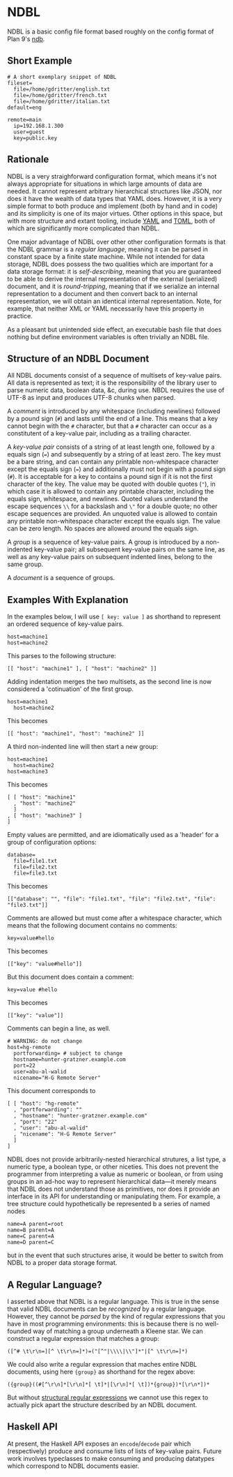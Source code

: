 NDBL
====

NDBL is a basic config file format based roughly on the config format of
Plan 9's [ndb](http://man.cat-v.org/plan_b/6/ndb).

Short Example
-------------

    # A short exemplary snippet of NDBL
    fileset=
	  file=/home/gdritter/english.txt
	  file=/home/gdritter/french.txt
	  file=/home/gdritter/italian.txt
	default=eng
	
	remote=main
	  ip=192.168.1.300
	  user=guest
	  key=public.key

Rationale
---------

NDBL is a very straighforward configuration format, which means it's not
always appropriate for situations in which large amounts of data are
needed. It cannot represent arbitrary hierarchical structures like
JSON, nor does it have the wealth of data types that YAML does. However,
it is a very simple format to both produce and implement (both by
hand and in code) and its simplicity is one of its major virtues. Other
options in this space, but with more structure and extant tooling,
include [YAML](http://en.wikipedia.org/wiki/YAML) and
[TOML](https://github.com/mojombo/toml), both of which are significantly
more complicated than NDBL.

One major advantage of NDBL over other other configuration formats is that
the NDBL grammar is a _regular language_, meaning it can be parsed in
constant space by a finite state machine. While not intended for data
storage, NDBL does possess the two qualities which are important for a
data storage format: it is _self-describing_, meaning that you are
guaranteed to be able to derive the internal representation of the
external (serialized) document, and it is _round-tripping_, meaning that if
we serialize an internal representation to a document and then convert
back to an internal representation, we will obtain an identical internal
representation. Note, for example, that neither XML or YAML necessarily
have this property in practice.

As a pleasant but unintended side effect, an executable bash file that
does nothing but define environment variables is often trivially an NDBL
file.

Structure of an NDBL Document
-----------------------------

All NDBL documents consist of a sequence of multisets of key-value pairs.
All data is represented as text; it is the responsibility of the library
user to parse numeric data, boolean data, &c, during use. NBDL requires
the use of UTF-8 as input and produces UTF-8 chunks when parsed.

A _comment_ is introduced by any whitespace (including newlines)
followed by a pound sign (`#`) and lasts until the end of a line. This
means that a key cannot begin with the `#` character, but that a `#`
character can occur as a constitutent of a key-value pair, including
as a trailing character.

A _key-value pair_ consists of a string of at least length one, followed
by a equals sign (`=`) and subsequently by a string of at least zero.
The key must be a bare string, and can contain any printable non-whitespace
character except the equals sign (`=`) and additionally must not begin
with a pound sign (`#`). It is acceptable for a key to contains a
pound sign if it is not the first character of the key.
The value may be quoted with double quotes (`"`), in which case it is allowed to contain any
printable character, including the equals sign, whitespace, and newlines.
Quoted values understand the escape sequences `\\` for a backslash and
`\"` for a double quote; no other escape sequences are provided.
An unquoted value is allowed to contain any printable non-whitespace
character except the equals sign. The value can be zero length. No spaces are
allowed around the equals sign.

A _group_ is a sequence of key-value pairs. A group is introduced by a
non-indented key-value pair; all subsequent key-value pairs on the same
line, as well as any key-value pairs on subsequent indented lines, belong
to the same group.

A _document_ is a sequence of groups.

Examples With Explanation
-------------------------

In the examples below, I will use `[ key: value ]` as shorthand to represent an
ordered sequence of key-value pairs.

    host=machine1
    host=machine2

This parses to the following structure:

    [[ "host": "machine1" ], [ "host": "machine2" ]]

Adding indentation merges the two multisets, as the second line is now
considered a 'cotinuation' of the first group.

    host=machine1
      host=machine2

This becomes

    [[ "host": "machine1", "host": "machine2" ]]

A third non-indented line will then start a new group:

    host=machine1
	  host=machine2
	host=machine3

This becomes

    [ [ "host": "machine1"
      , "host": "machine2"
	  ]
	, [ "host": "machine3" ]
	]

Empty values are permitted, and are idiomatically used as a 'header' for a group
of configuration options:

    database=
	  file=file1.txt
	  file=file2.txt
	  file=file3.txt

This becomes

    [["database": "", "file": "file1.txt", "file": "file2.txt", "file": "file3.txt"]]

Comments are allowed but must come after a whitespace character, which
means that the following document contains no comments:

    key=value#hello

This becomes

    [["key": "value#hello"]]

But this document does contain a comment:

    key=value #hello

This becomes

    [["key": "value"]]

Comments can begin a line, as well.

    # WARNING: do not change
    host=hg-remote
	  portforwarding= # subject to change
	  hostname=hunter-gratzner.example.com
	  port=22
	  user=abu-al-walid
	  nicename="H-G Remote Server"

This document corresponds to

    [ [ "host": "hg-remote"
      , "portforwarding": ""
	  , "hostname": "hunter-gratzner.example.com"
	  , "port": "22"
	  , "user": "abu-al-walid"
	  , "nicename": "H-G Remote Server"
	  ]
    ]

NDBL does not provide arbitrarily-nested hierarchical strutures,
a list type, a numeric type, a boolean type, or other niceties. This does not
prevent the programmer from interpreting a value as numeric or boolean,
or from using groups in an ad-hoc way to represent hierarchical data—it
merely means that NDBL does not understand those as primitives, nor does it
provide an interface in its API for understanding or manipulating them.
For example, a tree structure could hypothetically be represented
b a series of named nodes

    name=A parent=root
	name=B parent=A
	name=C parent=A
	name=D parent=C

but in the event that such structures arise, it would be better to switch from
NDBL to a proper data storage format.

A Regular Language?
-------------------

I asserted above that NDBL is a regular language. This is true in the sense
that valid NDBL documents can be _recognized_ by a regular language. However,
they cannot be _parsed_ by the kind of regular expressions that you have in
most programming environments: this is because there is no well-founded way
of matching a group underneath a Kleene star. We can construct a regular
expression that matches a group:

~~~~
([^# \t\r\n=][^ \t\r\n=]*)=("[^"|\\\\|\\"]*"|[^ \t\r\n=]*)
~~~~

We could also write a regular expression that maches entire NDBL documents,
using here `{group}` as shorthand for the regex above:

~~~~
({group}((#[^\r\n]*[\r\n]*[ \t]*|[\r\n]*[ \t])*{group})*[\r\n*])*
~~~~

But without
[structural regular expressions](http://9p.io/sources/contrib/steve/other-docs/struct-regex.pdf)
we cannot use this regex to actually pick apart the structure described
by an NDBL document.

Haskell API
-----------

At present, the Haskell API exposes an `encode`/`decode` pair which
(respectively) produce and consume lists of lists of key-value pairs.
Future work involves typeclasses to make consuming and producing datatypes
which correspond to NDBL documents easier.
